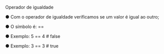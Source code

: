 Operador de igualdade

● Com o operador de igualdade verificamos se um valor é igual ao outro;

● O símbolo é: ==

● Exemplo: 5 == 4 # false

● Exemplo: 3 == 3 # true